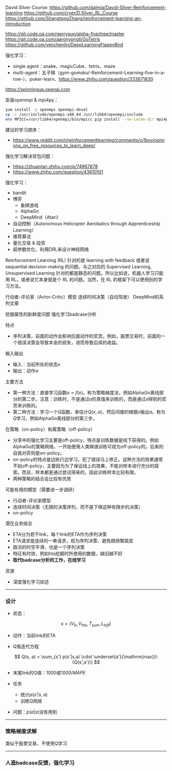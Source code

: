David Silver Course:
https://github.com/dalmia/David-Silver-Reinforcement-learning
https://github.com/cryer/D.Silver_RL_Course
https://github.com/ShangtongZhang/reinforcement-learning-an-introduction

https://git.code.oa.com/gerrysun/alpha-five/tree/master
https://git.code.oa.com/aaronyongli/GoTetris
https://github.com/yenchenlin/DeepLearningFlappyBird

强化学习：
- single agent：snake、magicCube、tetris、maze
- multi-agent：五子棋（gym-gomoku/-Reinforcement-Learning-five-in-a-row-）、poker-learn、https://www.zhihu.com/question/333671830

https://spinningup.openai.com

安装openmpi & mpi4py：
```sh
yum install -y openmpi openmpi-devel
cp -r /usr/include/openmpi-x86_64 /usr/lib64/openmpi/include
env MPICC=/usr/lib64/openmpi/bin/mpicc pip install --no-cache-dir mpi4py
```

建议的学习顺序：
- https://www.reddit.com/r/reinforcementlearning/comments/ci1bvy/opinions_on_free_resources_to_learn_deep/

强化学习解决背包问题：
- https://zhuanlan.zhihu.com/p/74967878
- https://www.zhihu.com/question/43610101

强化学习：
- bandit
- 博弈
  - 象棋游戏
  - AlphaGo
  - DeepMind（Atari）
- 自动控制（Autonomous Helicopter Aerobatics through Apprenticeship Learning）
- 推荐算法
- 量化交易 & 投资
- 超参数优化、利用DRL来设计神经网络

Reinforcement Learning (RL) 针对的是 learning with feedback 或者说 sequential decision-making 的问题。与之对应的 Supervised Learning, Unsupervised Learning 针对的都是静态的问题。所以比如说，机器人学习只能用 RL，或者说它本身就是个 RL 的问题。当然，在 RL 的框架下可以使用别的学习方法。

行动者-评论家（Actor-Critic）模型
连续时间决策（自动驾驶）
DeepMind的系列文章

挖掘属性的新鲜度问题
强化学习badcase分析


特点
- 序列决策，前面的动作会影响后面动作的奖赏。例如，股票交易时，前面的一个错误决策会导致本金的损失，进而导致后续的收益。

输入输出
- 输入：当前所处的状态$x$
- 输出：动作$a$

主要方法
- 第一种方法：直接学习函数$a=f(x)$。称为策略梯度法，例如AlphaGo离线部分的第二步。注意：训练时，不是通过$a$的真值来训练的，而是通过$a$得到的奖赏来训练的。
- 第二种方法：学习一个$Q$函数，来估计$Q(x,a)$，然后间接的根据$x$输出$a$。称为$Q$学习，例如AlphaGo离线部分的第三步。

在策略（on-policy）和离策略（off-policy）
- 分享中的强化学习主要是off-policy，特点是训练数据是线下获得的。例如AlphaGo的策略网络，一开始使用人类棋谱训练可视为off-policy的，后来的自我对弈则是on-policy。
- on-policy的特点是边执行边学习，犯了错误马上修正。这种方法的效果通常不如off-policy，主要因为为了保证线上的效果，不能对样本进行充分的探索。而且，样本都是通过尝试得来的，因此训练样本比较有限。
- 两种策略的结合会比较有优势

可能有用的模型（需要进一步调研）
- 行动者-评论家模型
- 连续时间决策（无限的决策序列，而不是下棋这种有限步的决策）
- on-policy

潜在业务结合
- ETA分为若干link，每个link的ETA作为序列决策
- ETA请求是连续的一串请求，视为序列决策，避免跳频繁跳变
- 路况的时空平滑，也是一个序列决策
- 特征有时效，例如hts挖掘时所使用的数据，越旧越不好
- **取代badcase分析的工作，在线学习**

资源
- 深度强化学习综述

---
### 设计
- 状态：

$$ s = (V_{0}, V_{hts}, T_{sum}, L_{left}) $$

- 动作：当前link的ETA

- Q值迭代方程

$$ Q(s, a) = \sum_{s'} p(s'|s,a) \cdot \underset{a'}{\mathrm{max}}\{Q(s',a')\} $$

- 末尾link的Q值：$1000$或$1000/MAPE$

- 任务
  - 统计$p(s'|s,a)$
  - 训练Q网络

- 问题：$p(a|s)$没有用到

---
### 策略梯度求解
类似于股票交易，不使用Q学习

---
### 人造badcase反馈，强化学习
